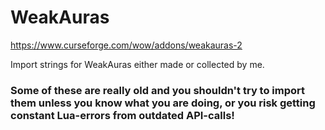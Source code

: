 # WeakAuras

https://www.curseforge.com/wow/addons/weakauras-2

Import strings for WeakAuras either made or collected by me.

### Some of these are really old and you shouldn't try to import them unless you know what you are doing, or you risk getting constant Lua-errors from outdated API-calls!
